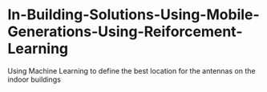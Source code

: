 # In-Building-Solutions-Using-Mobile-Generations-Using-Reiforcement-Learning
Using Machine Learning to define the best location for the antennas on the indoor buildings 
